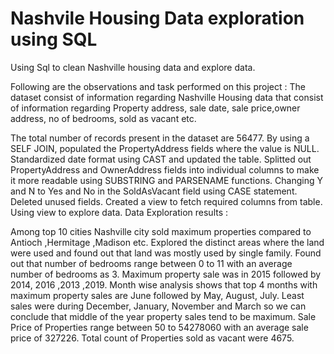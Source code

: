 # Nashvile Housing Data exploration using SQL
Using Sql to clean Nashville housing data and explore data.

Following are the observations and task performed on this project :
The dataset consist of information regarding Nashville Housing data that consist of information regarding Property address, sale date, sale price,owner address, no of bedrooms, sold as vacant etc.

The total number of records present in the dataset are 56477.
By using a SELF JOIN, populated the PropertyAddress fields where the value is NULL.
Standardized date format using CAST and updated the table.
Splitted out PropertyAddress and OwnerAddress fields into individual columns to make it more readable using SUBSTRING and PARSENAME functions.
Changing Y and N to Yes and No in the SoldAsVacant field using CASE statement.
Deleted unused fields.
Created a view to fetch required columns from table.
Using view to explore data.
Data Exploration results :

Among top 10 cities Nashville city sold maximum properties compared to Antioch ,Hermitage ,Madison etc.
Explored the distinct areas where the land were used and found out that land was mostly used by single family.
Found out that number of bedrooms range between 0 to 11 with an average number of bedrooms as 3.
Maximum property sale was in 2015 followed by 2014, 2016 ,2013 ,2019.
Month wise analysis shows that top 4 months with maximum property sales are June followed by May, August, July. Least sales were during December, January, November and March so we can conclude that middle of the year property sales tend to be maximum.
Sale Price of Properties range between 50 to 54278060 with an average sale price of 327226.
Total count of Properties sold as vacant were 4675.
